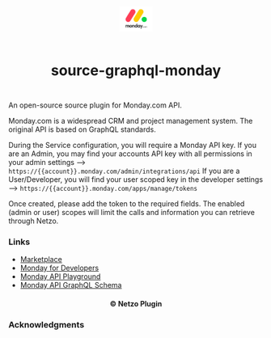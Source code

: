 <div align="center">
  <a href="https://netzo.io" target="_blank" >
    <img height="50" src="https://raw.githubusercontent.com/netzoio/netzo/main/plugins/sources/source-graphql-monday/src/assets/icon.png" style="margin: 12px 0px" />
  </a>

  <h1 style="padding: 6px 0px 24px 0px">source-graphql-monday</h1>
</div>

An open-source source plugin for Monday.com API.

Monday.com is a widespread CRM and project management system. The original API is based on GraphQL standards.

During the Service configuration, you will require a Monday API key.
If you are an Admin, you may find your accounts API key with all permissions in your admin settings --> `https://{{account}}.monday.com/admin/integrations/api`
If you are a User/Developer, you will find your user scoped key in the developer settings --> `https://{{account}}.monday.com/apps/manage/tokens`

Once created, please add the token to the required fields.
The enabled (admin or user) scopes will limit the calls and information you can retrieve through Netzo.

### Links

- [Marketplace](https://app.netzo.io/marketplace/source-graphql-monday)
- [Monday for Developers](https://api.developer.monday.com/docs)
- [Monday API Playground](https://monday.com/developers/v2/try-it-yourself)
- [Monday API GraphQL Schema](https://api.monday.com/v2/get_schema)

<div align="center">
  <h4>© Netzo Plugin</h4>
</div>

### Acknowledgments
